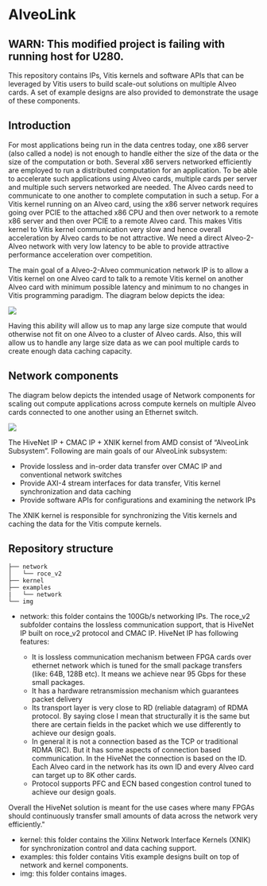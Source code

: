 <!---
/*
 * Copyright 2019-2022 Xilinx, Inc.
 *
 * Licensed under the Apache License, Version 2.0 (the "License");
 * you may not use this file except in compliance with the License.
 * You may obtain a copy of the License at
 *
 *     http://www.apache.org/licenses/LICENSE-2.0
 *
 * Unless required by applicable law or agreed to in writing, software
 * distributed under the License is distributed on an "AS IS" BASIS,
 * WITHOUT WARRANTIES OR CONDITIONS OF ANY KIND, either express or implied.
 * See the License for the specific language governing permissions and
 * limitations under the License.
*/
--->
# AlveoLink
## WARN: This modified project is failing with running host for U280.

This repository contains IPs, Vitis kernels and software APIs that can be leveraged by Vitis users to build scale-out solutions on multiple Alveo cards. A set of example designs are also provided to demonstrate the usage of these components.

## Introduction

For most applications being run in the data centres today, one x86 server (also called a node) is not enough to handle either the size of the data or the size of the computation or both. Several x86 servers networked efficiently are employed to run a distributed computation for an application. To be able to accelerate such applications using Alveo cards, multiple cards per server and multiple such servers networked are needed. The Alveo cards need to communicate to one another to complete computation in such a setup. For a Vitis kernel running on an Alveo card, using the x86 server network requires going over PCIE to the attached x86 CPU and then over network to a remote x86 server and then over PCIE to a remote Alveo card. This makes Vitis kernel to Vitis kernel communication very slow and hence overall acceleration by Alveo cards to be not attractive. We need a direct Alveo-2-Alveo network with very low latency to be able to provide attractive performance acceleration over competition.


The main goal of a Alveo-2-Alveo communication network IP is to allow a Vitis kernel on one Alveo card to talk to a remote Vitis kernel on another Alveo card with minimum possible latency and minimum to no changes in Vitis programming paradigm. The diagram below depicts the idea:

![](./img/alveo_scale_out_system.png)

Having this ability will allow us to map any large size compute that would otherwise not fit on one Alveo to a cluster of Alveo cards. Also, this will allow us to handle any large size data as we can pool multiple cards to create enough data caching capacity.

## Network components

The diagram below depicts the intended usage of Network components for scaling out compute applications across compute kernels on multiple Alveo cards connected to one another using an Ethernet switch. 

![](./img/alveolink_system.png)

The HiveNet IP + CMAC IP + XNIK kernel from AMD consist of “AlveoLink Subsystem”.  Following are main goals of our AlveoLink subsystem:

* Provide lossless and in-order data transfer over CMAC IP and conventional network switches
* Provide AXI-4 stream interfaces for data transfer, Vitis kernel synchronization and data caching
* Provide software APIs for configurations and examining the network IPs

The XNIK kernel is responsible for synchronizing the Vitis kernels and caching the data for the Vitis compute kernels.

## Repository structure

~~~
├── network
│   └── roce_v2
├── kernel
├── examples
|   └── network 
└── img
~~~

* network: this folder contains the 100Gb/s networking IPs. The roce_v2 subfolder contains the lossless communication support, that is HiveNet IP built on roce_v2 protocol and CMAC IP. HiveNet IP has following features:

    * It is lossless communication mechanism between FPGA cards over ethernet
network which is tuned for the small package transfers (like: 64B, 128B etc).
It means we achieve near 95 Gbps for these small packages.
    * It has a hardware retransmission mechanism which guarantees packet delivery
    *  Its transport layer is very close to RD (reliable datagram) of RDMA protocol.
By saying close I mean that structurally it is the same but there are certain fields in
the packet which we use differently to achieve our design goals.
    * In general it is not a connection based as the TCP or traditional RDMA (RC). But it has some
aspects of connection based communication. In the HiveNet the connection is based on the ID.
Each Alveo card in the network has its own ID and every Alveo card can target up to 8K other cards.
   * Protocol supports PFC and ECN based congestion control tuned to achieve our design goals.

Overall the HiveNet solution is meant for the use cases where many FPGAs should continuously transfer small
amounts of data across the network very efficiently."

* kernel: this folder contains the Xilinx Network Interface Kernels (XNIK) for synchronization control and data caching support. 
* examples: this folder contains Vitis example designs built on top of network and kernel components.
* img: this folder contains images.

